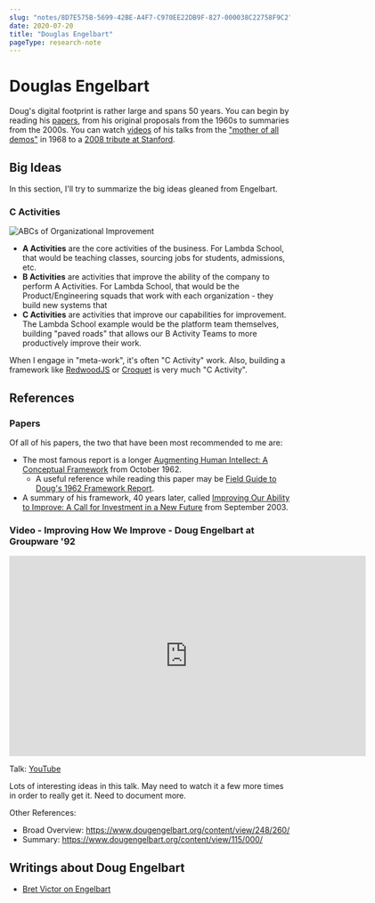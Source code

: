 ```yaml
---
slug: "notes/8D7E575B-5699-42BE-A4F7-C970EE22DB9F-827-000038C22758F9C2"
date: 2020-07-20
title: "Douglas Engelbart"
pageType: research-note
---
```

# Douglas Engelbart
Doug's digital footprint is rather large and spans 50 years. You can begin by reading his [papers](https://www.dougengelbart.org/content/view/164/126/), from his original proposals from the 1960s to summaries from the 2000s. You can watch [videos](https://archive.org/details/dougengelbartarchives?&sort=-downloads&page=2) of his talks from the ["mother of all demos"](http://www.dougengelbart.org/firsts/dougs-1968-demo.html) in 1968 to a [2008 tribute at Stanford](https://archive.org/details/StanfordNews2008TributeEngelbart).

## Big Ideas
In this section, I'll try to summarize the big ideas gleaned from Engelbart.

### C Activities
![ABCs of Organizational Improvement](https://dougengelbart.org/images/pubs/papers/augment-132803/132803_01.jpg)

- **A Activities** are the core activities of the business. For Lambda School, that would be teaching classes, sourcing jobs for students, admissions, etc.
- **B Activities** are activities that improve the ability of the company to perform A Activities. For Lambda School, that would be the Product/Engineering squads that work with each organization - they build new systems that 
- **C Activities** are activities that improve our capabilities for improvement. The Lambda School example would be the platform team themselves, building "paved roads" that allows our B Activity Teams to more productively improve their work.

When I engage in "meta-work", it's often "C Activity" work. Also, building a framework like [RedwoodJS](https://redwoodjs.com) or [Croquet](https://croquet.io) is very much "C Activity".

## References
### Papers
Of all of his papers, the two that have been most recommended to me are:

- The most famous report is a longer [Augmenting Human Intellect: A Conceptual Framework](http://worrydream.com/refs/Engelbart%20-%20Augmenting%20Human%20Intellect.pdf) from October 1962.
	- A useful reference while reading this paper may be [Field Guide to Doug's 1962 Framework Report](https://www.dougengelbart.org/content/view/380).
- A summary of his framework, 40 years later, called [Improving Our Ability to Improve: A Call for Investment in a New Future](http://worrydream.com/refs/Engelbart%20-%20Improving%20Our%20Ability%20to%20Improve.pdf) from September 2003.

### Video - Improving How We Improve - Doug Engelbart at Groupware '92

<iframe id="ytplayer" type="text/html" width="640" height="360"
  src="https://www.youtube.com/embed/sQzznHqFrYg?autoplay=1&origin=https://jessmart.in"
  frameborder="0"></iframe>

Talk: [YouTube](https://www.youtube.com/watch?v=sQzznHqFrYg)

Lots of interesting ideas in this talk. May need to watch it a few more times in order to really get it. Need to document more.

Other References:
- Broad Overview: https://www.dougengelbart.org/content/view/248/260/
- Summary: https://www.dougengelbart.org/content/view/115/000/

## Writings about Doug Engelbart
- [Bret Victor on Engelbart](http://worrydream.com/#!/Engelbart)

